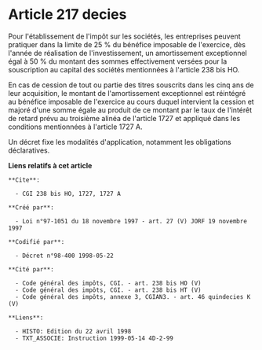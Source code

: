 # Article 217 decies

Pour l'établissement de l'impôt sur les sociétés, les entreprises peuvent pratiquer dans la limite de 25 % du bénéfice
imposable de l'exercice, dès l'année de réalisation de l'investissement, un amortissement exceptionnel égal à 50 % du montant
des sommes effectivement versées pour la souscription au capital des sociétés mentionnées à l'article 238 bis HO.

En cas de cession de tout ou partie des titres souscrits dans les cinq ans de leur acquisition, le montant de l'amortissement
exceptionnel est réintégré au bénéfice imposable de l'exercice au cours duquel intervient la cession et majoré d'une somme
égale au produit de ce montant par le taux de l'intérêt de retard prévu au troisième alinéa de l'article 1727 et appliqué
dans les conditions mentionnées à l'article 1727 A.

Un décret fixe les modalités d'application, notamment les obligations déclaratives.

**Liens relatifs à cet article**

	**Cite**:

	  - CGI 238 bis HO, 1727, 1727 A

	**Créé par**:

	  - Loi n°97-1051 du 18 novembre 1997 - art. 27 (V) JORF 19 novembre 1997

	**Codifié par**:

	  - Décret n°98-400 1998-05-22

	**Cité par**:

	  - Code général des impôts, CGI. - art. 238 bis HO (V)
	  - Code général des impôts, CGI. - art. 238 bis HT (V)
	  - Code général des impôts, annexe 3, CGIAN3. - art. 46 quindecies K (V)

	**Liens**:

	  - HISTO: Edition du 22 avril 1998
	  - TXT_ASSOCIE: Instruction 1999-05-14 4D-2-99
